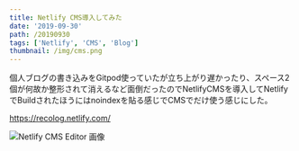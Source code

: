 ```yaml
---
title: Netlify CMS導入してみた
date: '2019-09-30'
path: /20190930
tags: ['Netlify', 'CMS', 'Blog']
thumbnail: /img/cms.png
---
```

個人ブログの書き込みをGitpod使っていたが立ち上がり遅かったり、スペース2個が何故か整形されて消えるなど面倒だったのでNetlifyCMSを導入してNetlifyでBuildされたほうにはnoindexを貼る感じでCMSでだけ使う感じにした。

<https://recolog.netlify.com/>

![Netlify CMS Editor 画像](/img/cms.png)
